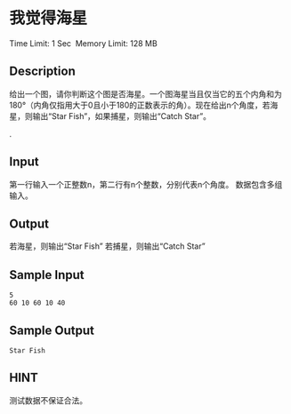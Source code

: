 # 我觉得海星
Time Limit: 1 Sec  Memory Limit: 128 MB


## Description
给出一个图，请你判断这个图是否海星。一个图海星当且仅当它的五个内角和为180°（内角仅指用大于0且小于180的正数表示的角）。现在给出n个角度，若海星，则输出“Star Fish”，如果捕星，则输出“Catch Star”。


.




## Input
第一行输入一个正整数n，第二行有n个整数，分别代表n个角度。
数据包含多组输入。



## Output
若海星，则输出“Star Fish”
若捕星，则输出“Catch Star”


## Sample Input
```
5
60 10 60 10 40

```
## Sample Output
```
Star Fish

```

## HINT
测试数据不保证合法。
